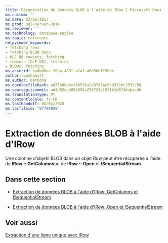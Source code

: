```yaml
---
title: Récupération de données BLOB à l’aide de IRow | Microsoft Docs
ms.custom: ''
ms.date: 03/06/2017
ms.prod: sql-server-2014
ms.reviewer: ''
ms.technology: database-engine
ms.topic: reference
helpviewer_keywords:
- fetching rows
- fetching BLOB data
- OLE DB rowsets, fetching
- rowsets [OLE DB], fetching
- BLOBs, fetching
ms.assetid: badbd6ac-20aa-4891-a14f-48d38e7f30de
author: mashamsft
ms.author: mathoma
ms.openlocfilehash: ad3536bacef0859fa2a3701bc6cd3f2bc2532c50
ms.sourcegitcommit: ad4d92dce894592a259721a1571b1d8736abacdb
ms.translationtype: MT
ms.contentlocale: fr-FR
ms.lasthandoff: 08/04/2020
ms.locfileid: "87709888"
---
```

# <a name="fetching-blob-data-using-irow"></a>Extraction de données BLOB à l'aide d'IRow
  Une colonne d’objets BLOB dans un objet Row peut être récupérée à l’aide de **IRow :: GetColumns**ou de **IRow :: Open** et **ISequentialStream**.  
  
## <a name="in-this-section"></a>Dans cette section  
  
-   [Extraction de données BLOB à l'aide d'IRow::GetColumns et ISequentialStream](../../relational-databases/native-client-ole-db-rowsets/fetching-blob-data-using-irow-getcolumns-and-isequentialstream.md)  
  
-   [Extraction de données BLOB à l'aide d'IRow::Open et ISequentialStream](../../relational-databases/native-client-ole-db-rowsets/fetching-blob-data-using-irow-open-and-isequentialstream.md)  
  
## <a name="see-also"></a>Voir aussi  
 [Extraction d'une ligne unique avec IRow](../../relational-databases/native-client-ole-db-rowsets/fetching-a-single-row-with-irow.md)  
  
  
